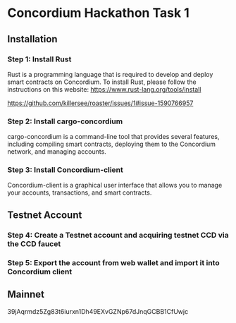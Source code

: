 # Concordium Hackathon Task 1
## Installation
### Step 1: Install Rust
Rust is a programming language that is required to develop and deploy smart contracts on Concordium. To install Rust, please follow the instructions on this website: https://www.rust-lang.org/tools/install

https://github.com/killersee/roaster/issues/1#issue-1590766957


### Step 2: Install cargo-concordium
cargo-concordium is a command-line tool that provides several features, including compiling smart contracts, deploying them to the Concordium network, and managing accounts. 


### Step 3: Install Concordium-client
Concordium-client is a graphical user interface that allows you to manage your accounts, transactions, and smart contracts.


## Testnet Account
### Step 4: Create a Testnet account and acquiring testnet CCD via the CCD faucet


### Step 5: Export the account from web wallet and import it into Concordium client

## Mainnet
39jAqrmdz5Zg83t6iurxn1Dh49EXvGZNp67dJnqGCBB1CfUwjc
